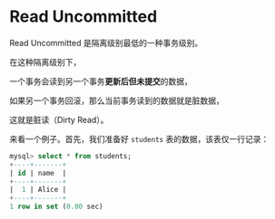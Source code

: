 # Read Uncommitted

Read Uncommitted 是隔离级别最低的一种事务级别。

在这种隔离级别下，

一个事务会读到另一个事务**更新后但未提交**的数据，

如果另一个事务回滚，那么当前事务读到的数据就是脏数据，

这就是脏读（Dirty Read）。

来看一个例子。首先，我们准备好 `students` 表的数据，该表仅一行记录：

```sql
mysql> select * from students;
+----+-------+
| id | name  |
+----+-------+
|  1 | Alice |
+----+-------+
1 row in set (0.00 sec)
```

